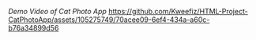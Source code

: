 
*Demo Video of Cat Photo App*
https://github.com/Kweefiz/HTML-Project-CatPhotoApp/assets/105275749/70acee09-6ef4-434a-a60c-b76a34899d56

